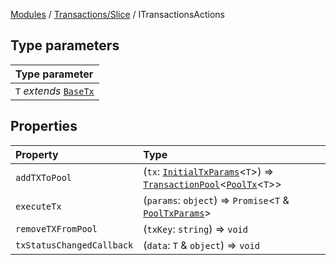 [Modules](../../../README.md) / [Transactions/Slice](../README.md) / ITransactionsActions

## Type parameters

| Type parameter |
| :------ |
| `T` *extends* [`BaseTx`](../../../TransactionAdapters/types/type-aliases/BaseTx.md) |

## Properties

| Property | Type |
| :------ | :------ |
| `addTXToPool` | (`tx`: [`InitialTxParams`](../../../TransactionAdapters/types/type-aliases/InitialTxParams.md)\<`T`\>) => [`TransactionPool`](../type-aliases/TransactionPool.md)\<[`PoolTx`](../type-aliases/PoolTx.md)\<`T`\>\> |
| `executeTx` | (`params`: `object`) => `Promise`\<`T` & [`PoolTxParams`](../type-aliases/PoolTxParams.md)\> |
| `removeTXFromPool` | (`txKey`: `string`) => `void` |
| `txStatusChangedCallback` | (`data`: `T` & `object`) => `void` |
